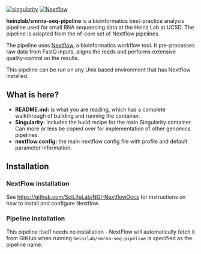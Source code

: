 [![singularity](https://img.shields.io/badge/singularity-%3E%3D%202.4.2-blue.svg)](http://singularity.lbl.gov/)
[![Nextflow](https://img.shields.io/badge/nextflow-%E2%89%A50.30.2-brightgreen.svg)](https://www.nextflow.io/)

**heinzlab/smrna-seq-pipeline** is a bioinformatics best-practice analysis pipeline used for small RNA sequencing data at the Heinz Lab at UCSD. The pipeline is adapted from the nf-core set of Nextflow pipelines.

The pipeline uses [Nextflow](https://www.nextflow.io), a bioinformatics workflow tool. It pre-processes raw data from FastQ inputs, aligns the reads and performs extensive quality-control on the results.

This pipeline can be run on any Unix based environment that has Nextflow installed.

## What is here?
* **README.md:** is what you are reading, which has a complete walkthrough of building and running the container.
* **Singularity:** includes the build recipe for the main Singularity container. Can more or less be copied over for implementation of other genomics pipelines.
* **nextflow.config:** the main nextflow config file with profile and default parameter information.

## Installation
### NextFlow installation
See https://github.com/SciLifeLab/NGI-NextflowDocs for instructions on how to install and configure Nextflow.

### Pipeline installation
This pipeline itself needs no installation - NextFlow will automatically fetch it from GitHub when running `heinzlab/smrna-seq-pipeline` is specified as the pipeline name.

